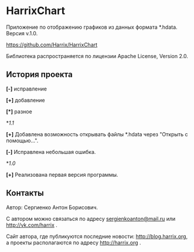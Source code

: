 HarrixChart
===========

Приложение по отображению графиков из данных формата *.hdata. Версия v.1.0.

https://github.com/Harrix/HarrixChart

Библиотека распространяется по лицензии Apache License, Version 2.0.

История проекта
---------------

**[-]** исправление

**[+]** добавление

**[*]** разное

**1.1*

**[+]** Добавлена возможность открывать файлы *.hdata через "Открыть с помощью...".

**[-]** Исправлена небольшая ошибка.


**1.0*

**[+]** Реализована первая версия программы.

Контакты
---------------

Автор: Сергиенко Антон Борисович.

С автором можно связаться по адресу sergienkoanton@mail.ru или  http://vk.com/harrix .

Сайт автора, где публикуются последние новости: http://blog.harrix.org, а проекты располагаются по адресу http://harrix.org .